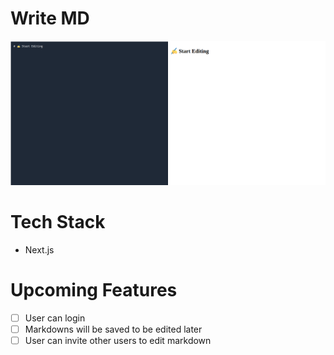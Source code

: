 # Write MD
![alt text](screenshot.png "Screenshot")
# Tech Stack
- Next.js
# Upcoming Features
- [ ] User can login
- [ ] Markdowns will be saved to be edited later
- [ ] User can invite other users to edit markdown